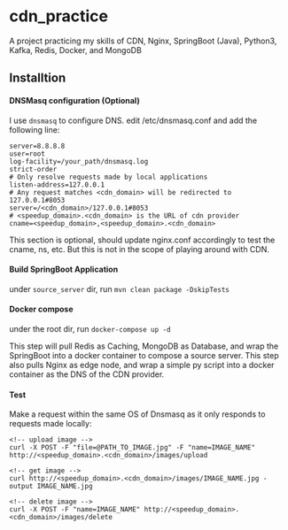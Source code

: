 # cdn_practice
A project practicing my skills of CDN, Nginx, SpringBoot (Java), Python3, Kafka, Redis, Docker, and MongoDB

## Installtion
#### DNSMasq configuration (Optional)
I use `dnsmasq` to configure DNS.
edit /etc/dnsmasq.conf and add the following line:
```
server=8.8.8.8
user=root
log-facility=/your_path/dnsmasq.log
strict-order
# Only resolve requests made by local applications
listen-address=127.0.0.1
# Any request matches <cdn_domain> will be redirected to 127.0.0.1#8053
server=/<cdn_domain>/127.0.0.1#8053
# <speedup_domain>.<cdn_domain> is the URL of cdn provider
cname=<speedup_domain>,<speedup_domain>.<cdn_domain>
```

This section is optional, should update nginx.conf accordingly to test the cname, ns, etc. But this is not in the scope of playing around with CDN.
#### Build SpringBoot Application
under `source_server` dir, run `mvn clean package -DskipTests`

#### Docker compose
under the root dir, run `docker-compose up -d`

This step will pull Redis as Caching, MongoDB as Database, and wrap the SpringBoot into a docker container to compose a source server. This step also pulls Nginx as edge node, and wrap a simple py script into a docker container as the DNS of the CDN provider.

#### Test
Make a request within the same OS of Dnsmasq as it only responds to requests made locally:

```
<!-- upload image -->
curl -X POST -F "file=@PATH_TO_IMAGE.jpg" -F "name=IMAGE_NAME" http://<speedup_domain>.<cdn_domain>/images/upload

<!-- get image -->
curl http://<speedup_domain>.<cdn_domain>/images/IMAGE_NAME.jpg -output IMAGE_NAME.jpg

<!-- delete image -->
curl -X POST -F "name=IMAGE_NAME" http://<speedup_domain>.<cdn_domain>/images/delete
```
